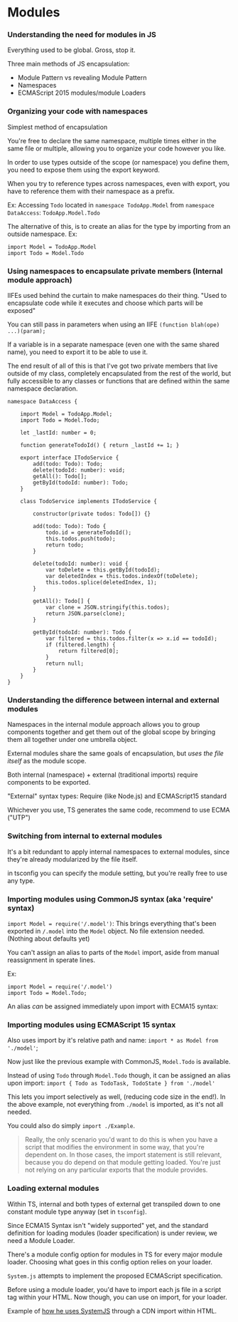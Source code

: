 # Modules

### Understanding the need for modules in JS
Everything used to be global. Gross, stop it.

Three main methods of JS encapsulation:
- Module Pattern vs revealing Module Pattern
- Namespaces
- ECMAScript 2015 modules/module Loaders

### Organizing your code with namespaces
Simplest method of encapsulation

You're free to declare the same namespace, multiple times either in the same file
or multiple, allowing you to organize your code however you like.

In order to use types outside of the scope (or namespace) you define them, you
need to expose them using the export keyword.

When you try to reference types across namespaces, even with export, you have to
reference them with their namespace as a prefix.

Ex: Accessing `Todo` located in `namespace TodoApp.Model` from `namespace DataAccess`:
`TodoApp.Model.Todo`

The alternative of this, is to create an alias for the type by 
importing from an outside namespace. Ex: 

```
import Model = TodoApp.Model
import Todo = Model.Todo
```

### Using namespaces to encapsulate private members (Internal module approach)

IIFEs used behind the curtain to make namespaces do their thing.
"Used to encapsulate code while it executes and choose which parts will be exposed" 

You can still pass in parameters when using an IIFE `(function blah(ope) ...)(param);`

If a variable is in a separate namespace (even one with the same shared name), 
you need to export it to be able to use it.

The end result of all of this is that I've got two private members that live outside of my class, completely encapsulated from the rest of the world, but fully accessible to any classes or functions that are defined within the same namespace declaration.

```
namespace DataAccess {

    import Model = TodoApp.Model;
    import Todo = Model.Todo;

    let _lastId: number = 0;

    function generateTodoId() { return _lastId += 1; }

    export interface ITodoService {
        add(todo: Todo): Todo;
        delete(todoId: number): void;
        getAll(): Todo[];
        getById(todoId: number): Todo;
    }

    class TodoService implements ITodoService {

        constructor(private todos: Todo[]) {}

        add(todo: Todo): Todo {
            todo.id = generateTodoId();
            this.todos.push(todo);
            return todo;
        }

        delete(todoId: number): void {
            var toDelete = this.getById(todoId);
            var deletedIndex = this.todos.indexOf(toDelete);
            this.todos.splice(deletedIndex, 1);
        }

        getAll(): Todo[] {
            var clone = JSON.stringify(this.todos);
            return JSON.parse(clone);
        }

        getById(todoId: number): Todo {
            var filtered = this.todos.filter(x => x.id == todoId);
            if (filtered.length) {
                return filtered[0];
            }
            return null;
        }
    }
}
```

### Understanding the difference between internal and external modules

Namespaces in the internal module approach allows you to group components together and 
get them out of the global scope by bringing them all together under one umbrella 
object.

External modules share the same goals of encapsulation, but *uses the file itself*
as the module scope.

Both internal (namespace) + external (traditional imports) require components to be exported.

"External" syntax types: Require (like Node.js) and ECMAScript15 standard

Whichever you use, TS generates the same code, recommend to use ECMA ("UTP")

### Switching from internal to external modules

It's a bit redundant to apply internal namespaces to external modules, since
they're already modularized by the file itself.

in tsconfig you can specify the module setting, but you're really free to 
use any type.

### Importing modules using CommonJS syntax (aka 'require' syntax)

`import Model = require('/.model')`: This brings everything that's been exported
in `/.model` into the `Model` object. No file extension needed. 
(Nothing about defaults yet)

You can't assign an alias to parts of the `Model` import, aside from manual 
reassignment in sperate lines.

Ex:
```
import Model = require('/.model')
import Todo = Model.Todo;
```

An alias *can* be assigned immediately upon import with ECMA15 syntax:

### Importing modules using ECMAScript 15 syntax

Also uses import by it's relative path and name: `import * as Model from './model'`;

Now just like the previous example with CommonJS, `Model.Todo` is available.

Instead of using `Todo` through `Model.Todo` though, it can be assigned an alias
upon import: `import { Todo as TodoTask, TodoState } from './model'`

This lets you import selectively as well, (reducing code size in the end!). In
the above example, not everything from `./model` is imported, as it's not all 
needed.

You could also do simply `import ./Example`.
> Really, the only scenario you'd want to do this is when you have a script that modifies the environment in some way, that you're dependent on. In those cases, the import statement is still relevant, because you do depend on that module getting loaded. You're just not relying on any particular exports that the module provides.

### Loading external modules

Within TS, internal and both types of external get transpiled down to one constant
module type anyway (set in `tsconfig`).

Since ECMA15 Syntax isn't "widely supported" yet, and the standard definition for
loading modules (loader specification) is under review, we need a Module Loader.

There's a module config option for modules in TS for every major module loader.
Choosing what goes in this config option relies on your loader.

`System.js` attempts to implement the proposed ECMAScript specification.

Before using a module loader, you'd have to import each js file in a script tag
within your HTML. Now though, you can use on import, for your loader.

Example of [how he uses SystemJS](https://www.linkedin.com/learning/typescript-essential-training/loading-external-modules?u=42459020) 
through a CDN import within HTML.